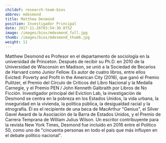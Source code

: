 ```yaml
---
childof: research-team-bios
abbrev: mdesmond
title: Matthew Desmond
position: Investigador Principal 
date: 2017-11-26T03:54:30.075Z
image: /images/bios/mdesmond_full.jpg
thumb: /images/bios/mdesmond_thumb.jpg
weight: 11
---
```

Matthew Desmond es Profesor en el departamento de sociología en la universidad de Princeton. Después de recibir su Ph.D. en 2010 de la Universidad de Wisconsin en Madison, se unió a la Sociedad de Becarios de Harvard como Junior Fellow. Es autor de cuatro libros, entre ellos Evicted: Poverty and Profit in the American City (2016), que ganó el Premio Pulitzer, el Premio del Círculo de Críticos del Libro Nacional y la Medalla Carnegie, y el Premio PEN / John Kenneth Galbraith por Libros de No Ficción. Investigador principal del Eviction Lab, la investigación de Desmond se centra en la pobreza en los Estados Unidos, la vida urbana, la inseguridad en la vivienda, la política pública, la desigualdad racial y la etnografía. Él es el recipiente de una beca de MacArthur "Genius", el Silver Gavel Award de la Asociación de la Barra de Estados Unidos, y el Premio de Carrera Temprana de William Julius Wilson. Un escritor contribuyente para la revista New York Times, Desmond fue incluido en 2016 entre el Politico 50, como uno de "cincuenta personas en todo el país que más influyen en el debate político nacional".